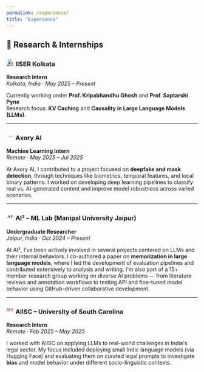 ```yaml
---
permalink: /experience/
title: "Experience"
---
```


## 🔬 Research & Internships

### <img src="/assets/images/iiser.png" alt="IISER Kolkata" width="20"/> **IISER Kolkata**  
**Research Intern**  
*Kolkata, India · May 2025 – Present*  

Currently working under **Prof. Kripabhandhu Ghosh** and **Prof. Saptarshi Pyne**  
Research focus: **KV Caching** and **Causality in Large Language Models (LLMs)**.

---

### <img src="/assets/images/axory.jpg" alt="Axory AI" width="20"/> **Axory AI**  
**Machine Learning Intern**  
*Remote · May 2025 – Jul 2025*  

At Axory AI, I contributed to a project focused on **deepfake and mask detection**, through techniques like biometrics, temporal features, and local binary patterns. I worked on developing deep learning pipelines to classify real vs. AI-generated content and improve model robustness across varied scenarios.

---

### <img src="/assets/images/ai2.jpg" alt="AI² – ML Lab" width="20"/> **AI² – ML Lab (Manipal University Jaipur)**  
**Undergraduate Researcher**  
*Jaipur, India · Oct 2024 – Present*  

At AI², I’ve been actively involved in several projects centered on LLMs and their internal behaviors. I co-authored a paper on **memorization in large language models**, where I led the development of evaluation pipelines and contributed extensively to analysis and writing. I'm also part of a 15+ member research group working on diverse AI problems — from literature reviews and annotation workflows to testing API and fine-tuned model behavior using GitHub-driven collaborative development.  


---

### <img src="/assets/images/aiisc.jpg" alt="AIISC – University of South Carolina" width="20"/> **AIISC – University of South Carolina**  
**Research Intern**  
*Remote · Feb 2025 – May 2025*  

I worked with AIISC on applying LLMs to real-world challenges in India's legal sector. My focus included deploying small Indic language models (via Hugging Face) and evaluating them on curated legal prompts to investigate **bias** and model behavior under different socio-linguistic contexts.



